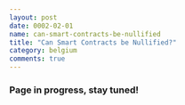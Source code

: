 ```yaml
---
layout: post
date: 0002-02-01
name: can-smart-contracts-be-nullified
title: "Can Smart Contracts be Nullified?"
category: belgium
comments: true
---
```


### Page in progress, stay tuned!

